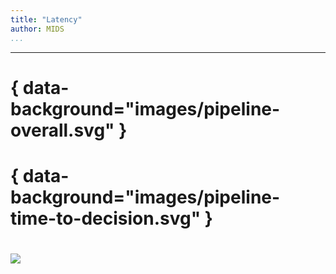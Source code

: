 ```yaml
---
title: "Latency"
author: MIDS
...
```


---

# { data-background="images/pipeline-overall.svg" }

# { data-background="images/pipeline-time-to-decision.svg" }

#

<img class="logo" src="images/berkeley-school-of-information-logo.png"/>

